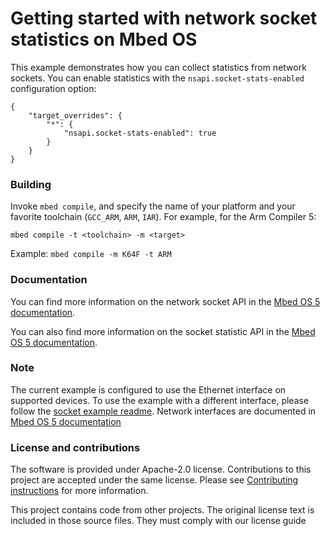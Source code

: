 # Getting started with network socket statistics on Mbed OS

This example demonstrates how you can collect statistics from network sockets. You can enable statistics with the `nsapi.socket-stats-enabled` configuration option:

```
{
    "target_overrides": {
        "*": {
            "nsapi.socket-stats-enabled": true
        }
    }
}
```

### Building

Invoke `mbed compile`, and specify the name of your platform and your favorite toolchain (`GCC_ARM`, `ARM`, `IAR`). For example, for the Arm Compiler 5:

```
mbed compile -t <toolchain> -m <target>
```

Example: `mbed compile -m K64F -t ARM`

### Documentation

You can find more information on the network socket API in the [Mbed OS 5 documentation](https://docs.mbed.com/docs/mbed-os-api-reference/en/latest/APIs/communication/network_sockets/).

You can also find more information on the socket statistic API in the [Mbed OS 5 documentation](https://os.mbed.com/docs/latest/apis/socketstats.html).

 
### Note

The current example is configured to use the Ethernet interface on supported devices. To use the example with a different interface, please follow the [socket example readme](https://github.com/ARMmbed/mbed-os-example-sockets/blob/master/README.md). 
Network interfaces are documented in [Mbed OS 5 documentation](https://os.mbed.com/docs/latest/apis/network-interfaces.html)

### License and contributions
The software is provided under Apache-2.0 license. Contributions to this project are accepted under the same license. Please see [Contributing instructions](CONTRIBUTING.md) for more information.

This project contains code from other projects. The original license text is included in those source files. They must comply with our license guide
